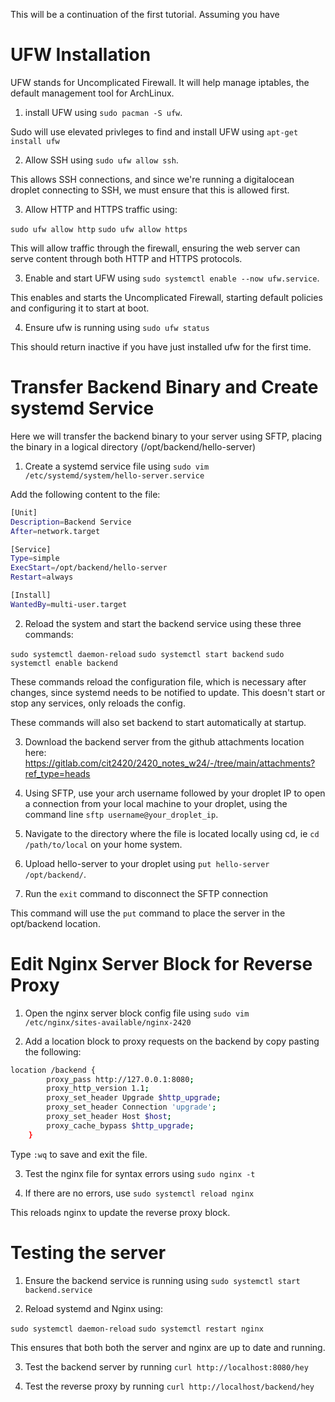 This will be a continuation of the first tutorial. Assuming you have 

# UFW Installation

UFW stands for Uncomplicated Firewall. It will help manage iptables, the default management tool for ArchLinux.

1) install UFW using ```sudo pacman -S ufw```. 

Sudo will use elevated privleges to find and install UFW using ```apt-get install ufw```

2) Allow SSH using ```sudo ufw allow ssh```.

This allows SSH connections, and since we're running a digitalocean droplet connecting to SSH, we must ensure that this is allowed first.

3) Allow HTTP and HTTPS traffic using:

```sudo ufw allow http```
```sudo ufw allow https```

This will allow traffic through the firewall, ensuring the web server can serve content through both HTTP and HTTPS protocols.

3) Enable and start UFW using ```sudo systemctl enable --now ufw.service```.

This enables and starts the Uncomplicated Firewall, starting default policies and configuring it to start at boot.

4) Ensure ufw is running using ```sudo ufw status```

This should return inactive if you have just installed ufw for the first time.

# Transfer Backend Binary and Create systemd Service

Here we will transfer the backend binary to your server using SFTP, placing the binary in a logical directory (/opt/backend/hello-server)

1) Create a systemd service file using ```sudo vim /etc/systemd/system/hello-server.service```

Add the following content to the file:

```Bash
[Unit]
Description=Backend Service
After=network.target

[Service]
Type=simple
ExecStart=/opt/backend/hello-server
Restart=always

[Install]
WantedBy=multi-user.target
```

2) Reload the system and start the backend service using these three commands:

```sudo systemctl daemon-reload```
```sudo systemctl start backend```
```sudo systemctl enable backend```

These commands reload the configuration file, which is necessary after changes, since systemd needs to be notified to update. This doesn't start or stop any services, only reloads the config.

These commands will also set backend to start automatically at startup.

3) Download the backend server from the github attachments location here: https://gitlab.com/cit2420/2420_notes_w24/-/tree/main/attachments?ref_type=heads

4) Using SFTP, use your arch username followed by your droplet IP to open a connection from your local machine to your droplet, using the command line ```sftp username@your_droplet_ip```.

5) Navigate to the directory where the file is located locally using cd, ie ```cd /path/to/local``` on your home system.

6) Upload hello-server to your droplet using ```put hello-server /opt/backend/```. 

7) Run the ```exit``` command to disconnect the SFTP connection

This command will use the ```put``` command to place the server in the opt/backend location. 

# Edit Nginx Server Block for Reverse Proxy

1. Open the nginx server block config file using ```sudo vim /etc/nginx/sites-available/nginx-2420```

2. Add a location block to proxy requests on the backend by copy pasting the following:

```Bash
location /backend {
        proxy_pass http://127.0.0.1:8080;
        proxy_http_version 1.1;
        proxy_set_header Upgrade $http_upgrade;
        proxy_set_header Connection 'upgrade';
        proxy_set_header Host $host;
        proxy_cache_bypass $http_upgrade;
    }
```

Type ```:wq``` to save and exit the file.

3. Test the nginx file for syntax errors using ```sudo nginx -t```

4. If there are no errors, use ```sudo systemctl reload nginx```

This reloads nginx to update the reverse proxy block.

# Testing the server

1. Ensure the backend service is running using ```sudo systemctl start backend.service```

2. Reload systemd and Nginx using: 

```sudo systemctl daemon-reload```
```sudo systemctl restart nginx```

This ensures that both both the server and nginx are up to date and running.

3. Test the backend server by running ```curl http://localhost:8080/hey```

4. Test the reverse proxy by running ```curl http://localhost/backend/hey```